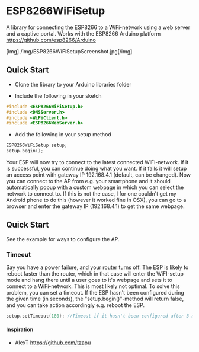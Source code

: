# ESP8266WiFiSetup
A library for connecting the ESP8266 to a WiFi-network using a web server and a captive portal.
Works with the ESP8266 Arduino platform https://github.com/esp8266/Arduino

[img]./img/ESP8266WiFiSetupScreenshot.jpg[/img]
## Quick Start
- Clone the library to your Arduino libraries folder

- Include the following in your sketch
```cpp
#include <ESP8266WiFiSetup.h>
#include <DNSServer.h>
#include <WiFiClient.h>
#include <ESP8266WebServer.h>
```

- Add the following in your setup method
```cpp
ESP8266WiFiSetup setup;
setup.begin();
```

Your ESP will now try to connect to the latest connected WiFi-network. If it is successful, you can continue doing what you want.
If it fails it will setup an access point with gateway IP 192.168.4.1 (default, can be changed).
Now you can connect to the AP from e.g. your smartphone and it should automatically popup with a custom webpage in which you can select the network to connect to. If this is not the case, I for one couldn't get my Android phone to do this (however it worked fine in OSX), you can go to a browser and enter the gateway IP (192.168.4.1) to get the same webpage.


## Quick Start
See the example for ways to configure the AP.

### Timeout
Say you have a power failure, and your router turns off. The ESP is likely to reboot faster than the router, which in that case will enter the WiFI-setup mode and hang there until a user goes to it's webpage and sets it to connect to a WiFi-network. This is most likely not optimal. To solve this problem, you can set a timeout. If the ESP hasn't been configured during the given time (in seconds), the "setup.begin()"-method will return false, and you can take action accordingly e.g. reboot the ESP.

```cpp
setup.setTimeout(180); //Timeout if it hasn't been configured after 3 minutes
```

#### Inspiration
- AlexT https://github.com/tzapu
